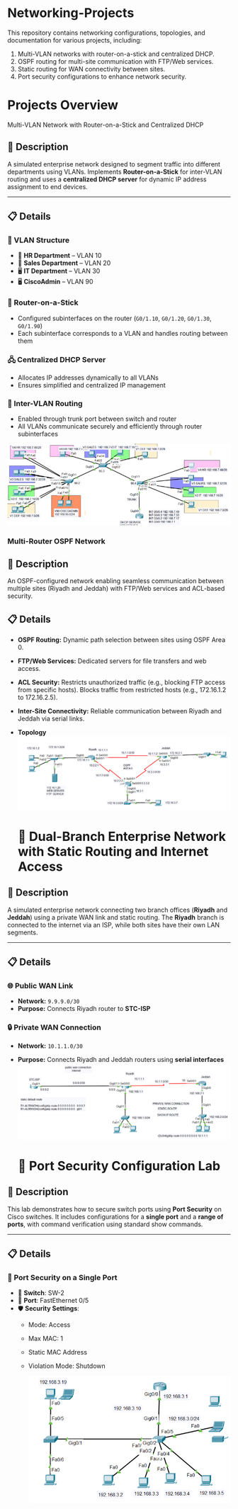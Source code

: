 # Networking-Projects
This repository contains networking configurations, topologies, and documentation for various projects, including:

1. Multi-VLAN networks with router-on-a-stick and centralized DHCP.  
2. OSPF routing for multi-site communication with FTP/Web services.  
3. Static routing for WAN connectivity between sites.  
4. Port security configurations to enhance network security.

# Projects Overview
Multi-VLAN Network with Router-on-a-Stick and Centralized DHCP

## 📄 Description
A simulated enterprise network designed to segment traffic into different departments using VLANs. Implements **Router-on-a-Stick** for inter-VLAN routing and uses a **centralized DHCP server** for dynamic IP address assignment to end devices.

---

## 📋 Details

### 🧱 VLAN Structure
- 👥 **HR Department** – VLAN 10  
- 💼 **Sales Department** – VLAN 20  
- 🖥️ **IT Department** – VLAN 30
- 🖥️ **CiscoAdmin**    – VLAN 90
### 🚦 Router-on-a-Stick
- Configured subinterfaces on the router (`G0/1.10`, `G0/1.20`, `G0/1.30`, `G0/1.90`)
- Each subinterface corresponds to a VLAN and handles routing between them

### 🖧 Centralized DHCP Server
- Allocates IP addresses dynamically to all VLANs  
- Ensures simplified and centralized IP management  

### 🔀 Inter-VLAN Routing
- Enabled through trunk port between switch and router  
- All VLANs communicate securely and efficiently through router subinterfaces

![Network Topology Diagram](DHCP%26NTP%26SSH%20%26ALLOWED%20VLANS%20LAB%20Config/DHCP%26NTP%26SSH%26VLAN.png)

  ### Multi-Router OSPF Network

## 📄 Description
An OSPF-configured network enabling seamless communication between multiple sites (Riyadh and Jeddah) with FTP/Web services and ACL-based security.

## 📋 Details
  - **OSPF Routing:** Dynamic path selection between sites using OSPF Area 0.
  - **FTP/Web Services:** Dedicated servers for file transfers and web access.
  - **ACL Security:** Restricts unauthorized traffic (e.g., blocking FTP access from specific hosts). Blocks traffic from restricted hosts (e.g., 172.16.1.2 to 172.16.2.5).
  - **Inter-Site Connectivity:** Reliable communication between Riyadh and Jeddah via serial links.
  - **Topology**
      ![ACL OSPF Topology](ACL%20Topology%26%20Config/ACL-OSPF.png)

    # 🏢 Dual-Branch Enterprise Network with Static Routing and Internet Access

## 📄 Description
A simulated enterprise network connecting two branch offices (**Riyadh** and **Jeddah**) using a private WAN link and static routing. The **Riyadh** branch is connected to the internet via an ISP, while both sites have their own LAN segments.

---

## 📋 Details

### 🌐 Public WAN Link
- **Network:** `9.9.9.0/30`  
- **Purpose:** Connects Riyadh router to **STC-ISP**

### 🔒 Private WAN Connection
- **Network:** `10.1.1.0/30`  
- **Purpose:** Connects Riyadh and Jeddah routers using **serial interfaces**
  ![Static and Default Route Lab](STATIC%20%26DEFAULT%20ROUTE%20LAB/Static-Route.png)



  # 🔐 Port Security Configuration Lab

## 📄 Description  
This lab demonstrates how to secure switch ports using **Port Security** on Cisco switches. It includes configurations for a **single port** and a **range of ports**, with command verification using standard show commands.

---

## 📋 Details

### 🧪 Port Security on a Single Port  
- 🔌 **Switch**: SW-2  
- 🎯 **Port**: FastEthernet 0/5  
- 🛡️ **Security Settings**:
  - Mode: Access  
  - Max MAC: 1  
  - Static MAC Address 
  - Violation Mode: Shutdown

    ![Port Security Lab](PORT-SECUTRITY%20LAB/Port-Security.png)



